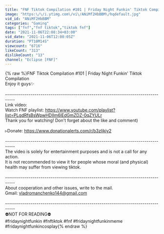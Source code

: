 ```yaml
---
title: "FNF Tiktok Compilation #101 | Friday Night Funkin' Tiktok Compilation"
image: "https:\/\/i.ytimg.com\/vi\/ANiMf2HbBBM\/hqdefault.jpg"
vid_id: "ANiMf2HbBBM"
categories: "Gaming"
tags: ["fnf","fnf tiktok","tiktok fnf"]
date: "2021-11-06T22:08:34+03:00"
vid_date: "2021-11-06T12:00:05Z"
duration: "PT10M14S"
viewcount: "6716"
likeCount: "313"
dislikeCount: "13"
channel: "Eclipse [FNF]"
---
```

{% raw %}FNF Tiktok Compilation #101 | Friday Night Funkin' Tiktok Compilation<br />Enjoy it guys✨<br /><br />-----------------------------------------------------------------------------------<br />Link video:<br />Watch FNF playlist: <a rel="nofollow" target="blank" href="https://www.youtube.com/playlist?list=PLgdRfsBsWpwHDIIm6lEdGmZDZ-0qZYULr">https://www.youtube.com/playlist?list=PLgdRfsBsWpwHDIIm6lEdGmZDZ-0qZYULr</a><br />Thank you for watching! Don't forget about the like and comment)<br /><br />▹Donate: <a rel="nofollow" target="blank" href="https://www.donationalerts.com/r/b3zlikiy2">https://www.donationalerts.com/r/b3zlikiy2</a><br /><br />-----------------------------------------------------------------------------------<br />The video is solely for entertainment purposes and is not a call for any action.<br />It is not recommended to view it for people whose moral (and physical) health may suffer from viewing tiktok.<br /><br />-----------------------------------------------------------------------------------<br />About cooperation and other issues, write to the mail.<br />Gmail: vladromanchenko144@gmail.com<br /><br />-----------------------------------------------------------------------------------<br />⛔️NOT FOR READING⛔️<br />#fridaynightfunkin #fnftiktok #fnf #fridaynightfunkinmeme #fridaynightfunkincosplay{% endraw %}
